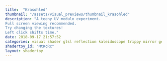 ```yaml
---
title:  "Krasohled"
thumbnail: "/assets/visual_previews/thumbnail_krasohled"
description: "A teeny UV modulo experiment.
Full screen viewing recommended.
Try changing the textures!
Left click shifts time."
date: 2018-09-17 21:57:52
categories: visual shader glsl reflection kaleidoscope trippy mirror geometry
shadertoy_id: "MtKcRc" 
layout: shadertoy
---
```

